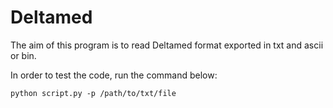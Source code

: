 # Deltamed

The aim of this program is to read Deltamed format exported in txt and ascii or bin.

In order to test the code, run the command below:
```
python script.py -p /path/to/txt/file
```